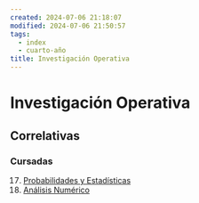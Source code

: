 ```yaml
---
created: 2024-07-06 21:18:07
modified: 2024-07-06 21:50:57
tags:
  - index
  - cuarto-año
title: Investigación Operativa
---
```


# Investigación Operativa

## Correlativas

### Cursadas

17. [Probabilidades y Estadísticas](Probabilidades%20y%20Estadísticas.md)
22. [Análisis Numérico](Análisis%20numérico.md)
